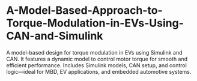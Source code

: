 # A-Model-Based-Approach-to-Torque-Modulation-in-EVs-Using-CAN-and-Simulink
A model-based design for torque modulation in EVs using Simulink and CAN. It features a dynamic model to control motor torque for smooth and efficient performance. Includes Simulink models, CAN setup, and control logic—ideal for MBD, EV applications, and embedded automotive systems.
